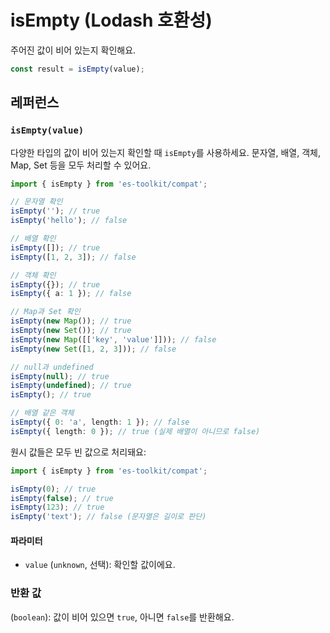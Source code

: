 # isEmpty (Lodash 호환성)

주어진 값이 비어 있는지 확인해요.

```typescript
const result = isEmpty(value);
```

## 레퍼런스

### `isEmpty(value)`

다양한 타입의 값이 비어 있는지 확인할 때 `isEmpty`를 사용하세요. 문자열, 배열, 객체, Map, Set 등을 모두 처리할 수 있어요.

```typescript
import { isEmpty } from 'es-toolkit/compat';

// 문자열 확인
isEmpty(''); // true
isEmpty('hello'); // false

// 배열 확인
isEmpty([]); // true
isEmpty([1, 2, 3]); // false

// 객체 확인
isEmpty({}); // true
isEmpty({ a: 1 }); // false

// Map과 Set 확인
isEmpty(new Map()); // true
isEmpty(new Set()); // true
isEmpty(new Map([['key', 'value']])); // false
isEmpty(new Set([1, 2, 3])); // false

// null과 undefined
isEmpty(null); // true
isEmpty(undefined); // true
isEmpty(); // true

// 배열 같은 객체
isEmpty({ 0: 'a', length: 1 }); // false
isEmpty({ length: 0 }); // true (실제 배열이 아니므로 false)
```

원시 값들은 모두 빈 값으로 처리돼요:

```typescript
import { isEmpty } from 'es-toolkit/compat';

isEmpty(0); // true
isEmpty(false); // true
isEmpty(123); // true
isEmpty('text'); // false (문자열은 길이로 판단)
```

#### 파라미터

- `value` (`unknown`, 선택): 확인할 값이에요.

### 반환 값

(`boolean`): 값이 비어 있으면 `true`, 아니면 `false`를 반환해요.
